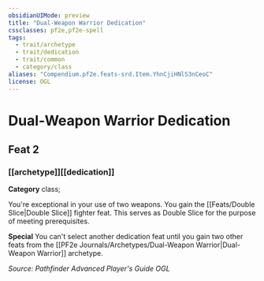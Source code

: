 ```yaml
---
obsidianUIMode: preview
title: "Dual-Weapon Warrior Dedication"
cssclasses: pf2e,pf2e-spell
tags:
  - trait/archetype
  - trait/dedication
  - trait/common
  - category/class
aliases: "Compendium.pf2e.feats-srd.Item.YhnCjiHNlS3nCeoC"
license: OGL
---
```

# Dual-Weapon Warrior Dedication
## Feat 2
### [[archetype]][[dedication]]

**Category** class; 




You're exceptional in your use of two weapons. You gain the [[Feats/Double Slice|Double Slice]] fighter feat. This serves as Double Slice for the purpose of meeting prerequisites.

**Special** You can't select another dedication feat until you gain two other feats from the [[PF2e Journals/Archetypes/Dual-Weapon Warrior|Dual-Weapon Warrior]] archetype.

*Source: Pathfinder Advanced Player's Guide*
*OGL*